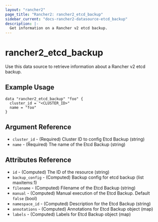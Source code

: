 ```yaml
---
layout: "rancher2"
page_title: "Rancher2: rancher2_etcd_backup"
sidebar_current: "docs-rancher2-datasource-etcd_backup"
description: |-
  Get information on a Rancher v2 etcd backup.
---
```


# rancher2\_etcd\_backup

Use this data source to retrieve information about a Rancher v2 etcd backup.

## Example Usage

```hcl
data "rancher2_etcd_backup" "foo" {
  cluster_id = "<CLUSTER_ID>"
  name = "foo"
}
```

## Argument Reference

* `cluster_id` - (Required) Cluster ID to config Etcd Backup (string)
* `name` - (Required) The name of the Etcd Backup (string)


## Attributes Reference

* `id` - (Computed) The ID of the resource (string)
* `backup_config` - (Computed) Backup config for etcd backup (list maxitems:1)
* `filename` - (Computed) Filename of the Etcd Backup (string)
* `manual` - (Computed) Manual execution of the Etcd Backup. Default `false` (bool)
* `namespace_id` - (Computed) Description for the Etcd Backup (string)
* `annotations` - (Computed) Annotations for Etcd Backup object (map)
* `labels` - (Computed) Labels for Etcd Backup object (map)
